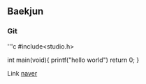 ## Baekjun
### Git

'''c
#include<studio.h>

int main(void){
  printf("hello world")
  return 0;
  }
  
Link
[naver](http://naver.com)
